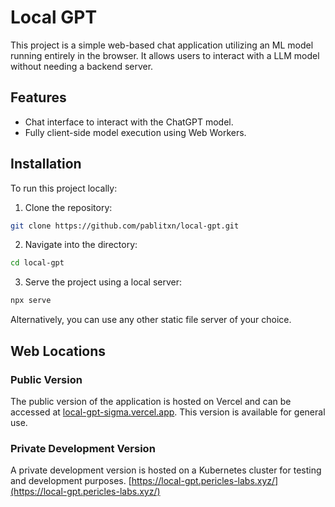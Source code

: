 # Local GPT

This project is a simple web-based chat application utilizing an ML model running entirely in the browser. 
It allows users to interact with a LLM model without needing a backend server.

## Features

- Chat interface to interact with the ChatGPT model.
- Fully client-side model execution using Web Workers.

## Installation

To run this project locally:

1. Clone the repository:

```bash
git clone https://github.com/pablitxn/local-gpt.git
```

2. Navigate into the directory:

```bash
cd local-gpt
```

3. Serve the project using a local server:

```bash
npx serve
```

Alternatively, you can use any other static file server of your choice.

## Web Locations

### Public Version

The public version of the application is hosted on Vercel and can be accessed at [local-gpt-sigma.vercel.app](local-gpt-sigma.vercel.app). This version is available for general use.

### Private Development Version

A private development version is hosted on a Kubernetes cluster for testing and development purposes. [https://local-gpt.pericles-labs.xyz/](https://local-gpt.pericles-labs.xyz/)
